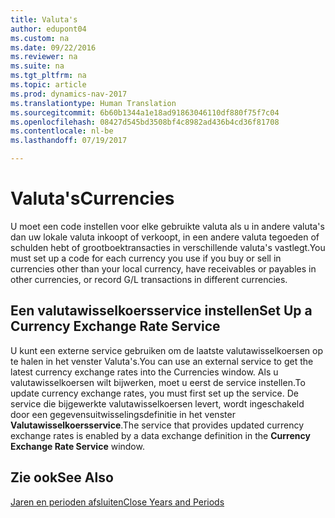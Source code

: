 ```yaml
---
title: Valuta's
author: edupont04
ms.custom: na
ms.date: 09/22/2016
ms.reviewer: na
ms.suite: na
ms.tgt_pltfrm: na
ms.topic: article
ms.prod: dynamics-nav-2017
ms.translationtype: Human Translation
ms.sourcegitcommit: 6b60b1344a1e18ad91863046110df880f75f7c04
ms.openlocfilehash: 08427d545bd3508bf4c8982ad436b4cd36f81708
ms.contentlocale: nl-be
ms.lasthandoff: 07/19/2017

---
```


# <a name="currencies"></a><span data-ttu-id="e48d1-102">Valuta's</span><span class="sxs-lookup"><span data-stu-id="e48d1-102">Currencies</span></span>
<span data-ttu-id="e48d1-103">U moet een code instellen voor elke gebruikte valuta als u in andere valuta's dan uw lokale valuta inkoopt of verkoopt, in een andere valuta tegoeden of schulden hebt of grootboektransacties in verschillende valuta's vastlegt.</span><span class="sxs-lookup"><span data-stu-id="e48d1-103">You must set up a code for each currency you use if you buy or sell in currencies other than your local currency, have receivables or payables in other currencies, or record G/L transactions in different currencies.</span></span>  

## <a name="set-up-a-currency-exchange-rate-service"></a><span data-ttu-id="e48d1-104">Een valutawisselkoersservice instellen</span><span class="sxs-lookup"><span data-stu-id="e48d1-104">Set Up a Currency Exchange Rate Service</span></span>
<span data-ttu-id="e48d1-105">U kunt een externe service gebruiken om de laatste valutawisselkoersen op te halen in het venster Valuta's.</span><span class="sxs-lookup"><span data-stu-id="e48d1-105">You can use an external service to get the latest currency exchange rates into the Currencies window.</span></span> <span data-ttu-id="e48d1-106">Als u valutawisselkoersen wilt bijwerken, moet u eerst de service instellen.</span><span class="sxs-lookup"><span data-stu-id="e48d1-106">To update currency exchange rates, you must first set up the service.</span></span>
<span data-ttu-id="e48d1-107">De service die bijgewerkte valutawisselkoersen levert, wordt ingeschakeld door een gegevensuitwisselingsdefinitie in het venster **Valutawisselkoersservice**.</span><span class="sxs-lookup"><span data-stu-id="e48d1-107">The service that provides updated currency exchange rates is enabled by a data exchange definition in the **Currency Exchange Rate Service** window.</span></span>  

## <a name="see-also"></a><span data-ttu-id="e48d1-108">Zie ook</span><span class="sxs-lookup"><span data-stu-id="e48d1-108">See Also</span></span>
[<span data-ttu-id="e48d1-109">Jaren en perioden afsluiten</span><span class="sxs-lookup"><span data-stu-id="e48d1-109">Close Years and Periods</span></span>](year-close-years-periods.md)

